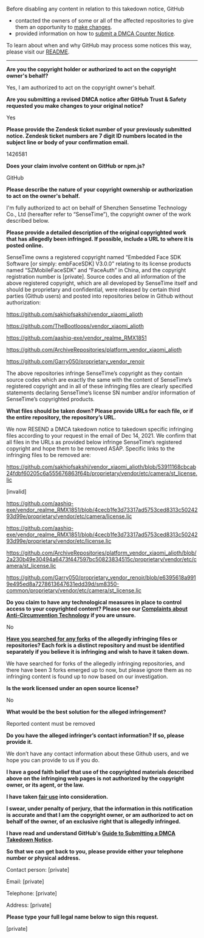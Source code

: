 Before disabling any content in relation to this takedown notice, GitHub
- contacted the owners of some or all of the affected repositories to give them an opportunity to [make changes](https://docs.github.com/en/github/site-policy/dmca-takedown-policy#a-how-does-this-actually-work).
- provided information on how to [submit a DMCA Counter Notice](https://docs.github.com/en/articles/guide-to-submitting-a-dmca-counter-notice).

To learn about when and why GitHub may process some notices this way, please visit our [README](https://github.com/github/dmca/blob/master/README.md#anatomy-of-a-takedown-notice).

---

**Are you the copyright holder or authorized to act on the copyright owner's behalf?**

Yes, I am authorized to act on the copyright owner's behalf.

**Are you submitting a revised DMCA notice after GitHub Trust & Safety requested you make changes to your original notice?**

Yes

**Please provide the Zendesk ticket number of your previously submitted notice. Zendesk ticket numbers are 7 digit ID numbers located in the subject line or body of your confirmation email.**

1426581

**Does your claim involve content on GitHub or npm.js?**

GitHub

**Please describe the nature of your copyright ownership or authorization to act on the owner's behalf.**

I'm fully authorized to act on behalf of Shenzhen Sensetime Technology Co., Ltd (hereafter refer to “SenseTime”), the copyright owner of the work described below.

**Please provide a detailed description of the original copyrighted work that has allegedly been infringed. If possible, include a URL to where it is posted online.**

SenseTime owns a registered copyright named “Embedded Face SDK Software [or simply: embFaceSDK] V3.0.0” relating to its license products named “SZMobileFaceSDK” and “FaceAuth” in China, and the copyright registration number is [private]. Source codes and all information of the above registered copyright, which are all developed by SenseTime itself and should be proprietary and confidential, were released by certain third parties (Github users) and posted into repositories below in Github without authorization:

https://github.com/sakhiofsakshi/vendor_xiaomi_alioth

https://github.com/TheBootloops/vendor_xiaomi_alioth

https://github.com/aashiq-exe/vendor_realme_RMX1851

https://github.com/ArchiveRepositories/platform_vendor_xiaomi_alioth

https://github.com/Garry050/proprietary_vendor_renoir

The above repositories infringe SenseTime’s copyright as they contain source codes which are exactly the same with the content of SenseTime’s registered copyright and in all of these infringing files are clearly specified statements declaring SenseTime’s license SN number and/or information of SenseTime’s copyrighted products.

**What files should be taken down? Please provide URLs for each file, or if the entire repository, the repository’s URL.**

We now RESEND a DMCA takedown notice to takedown specific infringing files according to your request in the email of Dec 14, 2021. We confirm that all files in the URLs as provided below infringe SenseTime’s registered copyright and hope them to be removed ASAP. Specific links to the infringing files to be removed are:

https://github.com/sakhiofsakshi/vendor_xiaomi_alioth/blob/53911168cbcab24fdbf60205c6a555676863f64b/proprietary/vendor/etc/camera/st_license.lic

[invalid]

https://github.com/aashiq-exe/vendor_realme_RMX1851/blob/4cecb1fe3d73317ad5753ced8313c5024293d99e/proprietary/vendor/etc/camera/license.lic

https://github.com/aashiq-exe/vendor_realme_RMX1851/blob/4cecb1fe3d73317ad5753ced8313c5024293d99e/proprietary/vendor/etc/license.lic

https://github.com/ArchiveRepositories/platform_vendor_xiaomi_alioth/blob/2a230b49e30494a6473f447597bc50823834515c/proprietary/vendor/etc/camera/st_license.lic

https://github.com/Garry050/proprietary_vendor_renoir/blob/e6395618a9919e495ed8a7278613647631edd39d/sm8350-common/proprietary/vendor/etc/camera/st_license.lic

**Do you claim to have any technological measures in place to control access to your copyrighted content? Please see our <a href="https://docs.github.com/articles/guide-to-submitting-a-dmca-takedown-notice#complaints-about-anti-circumvention-technology">Complaints about Anti-Circumvention Technology</a> if you are unsure.**

No

**<a href="https://docs.github.com/articles/dmca-takedown-policy#b-what-about-forks-or-whats-a-fork">Have you searched for any forks</a> of the allegedly infringing files or repositories? Each fork is a distinct repository and must be identified separately if you believe it is infringing and wish to have it taken down.**

We have searched for forks of the allegedly infringing repositories, and there have been 3 forks emerged up to now, but please ignore them as no infringing content is found up to now based on our investigation.

**Is the work licensed under an open source license?**

No

**What would be the best solution for the alleged infringement?**

Reported content must be removed

**Do you have the alleged infringer’s contact information? If so, please provide it.**

We don’t have any contact information about these Github users, and we hope you can provide to us if you do.

**I have a good faith belief that use of the copyrighted materials described above on the infringing web pages is not authorized by the copyright owner, or its agent, or the law.**

**I have taken <a href="https://www.lumendatabase.org/topics/22">fair use</a> into consideration.**

**I swear, under penalty of perjury, that the information in this notification is accurate and that I am the copyright owner, or am authorized to act on behalf of the owner, of an exclusive right that is allegedly infringed.**

**I have read and understand GitHub's <a href="https://docs.github.com/articles/guide-to-submitting-a-dmca-takedown-notice/">Guide to Submitting a DMCA Takedown Notice</a>.**

**So that we can get back to you, please provide either your telephone number or physical address.**

Contact person: [private]

Email: [private]

Telephone: [private]

Address: [private]

**Please type your full legal name below to sign this request.**

[private]
